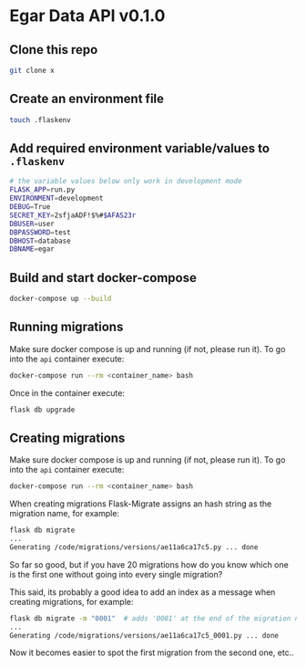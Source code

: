 # Egar Data API v0.1.0

## Clone this repo
```bash
git clone x
```

## Create an environment file
```bash
touch .flaskenv
```

## Add required environment variable/values to `.flaskenv`
```bash
# the variable values below only work in development mode
FLASK_APP=run.py
ENVIRONMENT=development
DEBUG=True
SECRET_KEY=2sfjaADF!$%#$AFAS23r
DBUSER=user
DBPASSWORD=test
DBHOST=database
DBNAME=egar
```

## Build and start docker-compose
```bash
docker-compose up --build
```

## Running migrations
Make sure docker compose is up and running (if not, please run it).
To go into the `api` container execute:
```bash
docker-compose run --rm <container_name> bash
```
Once in the container execute:
```bash
flask db upgrade
```

## Creating migrations

Make sure docker compose is up and running (if not, please run it).
To go into the `api` container execute:
```bash
docker-compose run --rm <container_name> bash
```

When creating migrations Flask-Migrate assigns an hash string as the migration name, for example:
```bash
flask db migrate
...
Generating /code/migrations/versions/ae11a6ca17c5.py ... done
```
So far so good, but if you have 20 migrations how do you know which one is the first one without going into every single migration?

This said, its probably a good idea to add an index as a message when creating migrations, for example:
```bash
flask db migrate -m "0001"  # adds '0001' at the end of the migration name.
...
Generating /code/migrations/versions/ae11a6ca17c5_0001.py ... done 
```
Now it becomes easier to spot the first migration from the second one, etc..
